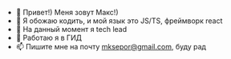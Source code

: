 - 👋 Привет!) Меня зовут Макс!)
- 👀 Я обожаю кодить, и мой язык это JS/TS, фреймворк react
- 🌱 На данный момент я tech lead
- 💞️ Работаю я в ГИД
- 📫 Пишите мне на почту mksepor@gmail.com, буду рад
